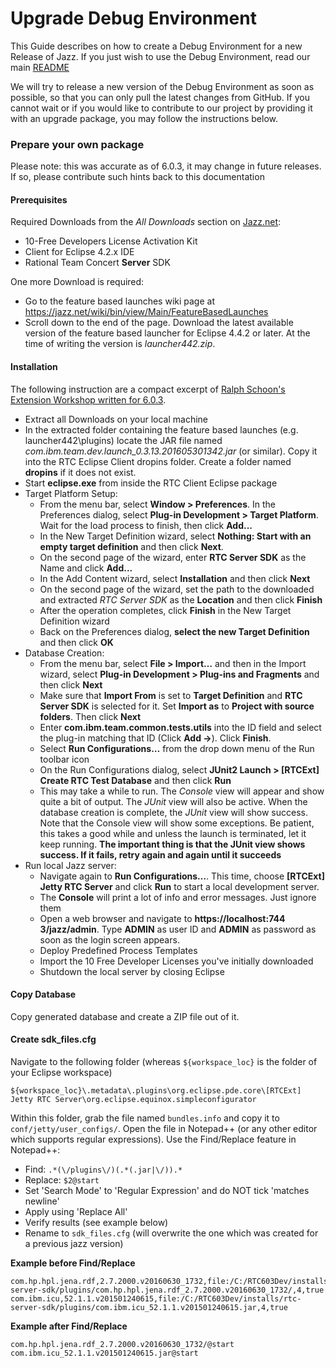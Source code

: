 # Upgrade Debug Environment
This Guide describes on how to create a Debug Environment for a new Release of Jazz. 
If you just wish to use the Debug Environment, read our main [README](https://github.com/jazz-community/jazz-debug-environment/blob/master/README.MD)

We will try to release a new version of the Debug Environment as soon as possible, so that you can only pull the latest changes from GitHub. If you cannot wait or if you would like to contribute to our project by providing it with an upgrade package, you may follow the instructions below.

### Prepare your own package
Please note: this was accurate as of 6.0.3, it may change in future releases. If so, please contribute such hints back to this documentation

#### Prerequisites
Required Downloads from the *All Downloads* section on [Jazz.net](https://jazz.net/downloads/rational-team-concert/):

- 10-Free Developers License Activation Kit
- Client for Eclipse 4.2.x IDE
- Rational Team Concert **Server** SDK 

One more Download is required:
- Go to the feature based launches wiki page at https://jazz.net/wiki/bin/view/Main/FeatureBasedLaunches
- Scroll down to the end of the page. Download the latest available version of the feature based launcher for Eclipse 4.4.2 or later. At the time of writing the version is *launcher442.zip*.

#### Installation

The following instruction are a compact excerpt of [Ralph Schoon's Extension Workshop written for 6.0.3](https://rsjazz.wordpress.com/2017/03/17/updated-rtc-extensions-workshop-for-rtc-6-0-3). 

- Extract all Downloads on your local machine
- In the extracted folder containing the feature based launches (e.g. launcher442\plugins) locate the JAR file named *com.ibm.team.dev.launch_0.3.13.201605301342.jar* (or similar). Copy it into the RTC Eclipse Client dropins folder. Create a folder named **dropins** if it does not exist.
- Start **eclipse.exe** from inside the RTC Client Eclipse package
- Target Platform Setup:
    - From the menu bar, select **Window > Preferences**. In the Preferences dialog, select **Plug-in Development > Target Platform**. Wait for the load process to finish, then click **Add...**
    - In the New Target Definition wizard, select **Nothing: Start with an empty target definition** and then click **Next**.
    - On the second page of the wizard, enter **RTC Server SDK** as the Name and click **Add...**
    - In the Add Content wizard, select **Installation** and then click **Next**
    - On the second page of the wizard, set the path to the downloaded and extracted *RTC Server SDK* as the **Location** and then click **Finish**
    - After the operation completes, click **Finish** in the New Target Definition wizard
    - Back on the Preferences dialog, **select the new Target Definition** and then click **OK**
- Database Creation:
    - From the menu bar, select **File > Import…** and then in the Import wizard, select **Plug-in Development > Plug-ins and Fragments** and then click **Next**
    - Make sure that **Import From** is set to **Target Definition** and **RTC Server SDK** is selected for it. Set **Import as** to **Project with source folders**. Then click **Next**
    - Enter **com.ibm.team.common.tests.utils** into the ID field and select the plug-in matching that ID (Click **Add ->**). Click **Finish**.
    - Select **Run Configurations…** from the drop down menu of the Run toolbar icon
    - On the Run Configurations dialog, select **JUnit2 Launch > [RTCExt] Create RTC Test Database** and then click **Run**
    - This may take a while to run. The *Console* view will appear and show quite a bit of output. The *JUnit* view will also be active. When the database creation is complete, the *JUnit* view will show success. Note that the Console view will show some exceptions. Be patient, this takes a good while and unless the launch is terminated, let it keep running. **The important thing is that the JUnit view shows success. If it fails, retry again and again until it succeeds**
- Run local Jazz server:
    - Navigate again to **Run Configurations…**. This time, choose **[RTCExt] Jetty RTC Server** and click **Run** to start a local development server. 
    - The **Console** will print a lot of info and error messages. Just ignore them
    - Open a web browser and navigate to **https://localhost:744 3/jazz/admin**. Type **ADMIN** as user ID and **ADMIN** as password as soon as the login screen appears.
    - Deploy Predefined Process Templates
    - Import the 10 Free Developer Licenses you've initially downloaded
    - Shutdown the local server by closing Eclipse
 
#### Copy Database
Copy generated database and create a ZIP file out of it.

#### Create sdk_files.cfg
Navigate to the following folder (whereas `${workspace_loc}` is the folder of your Eclipse workspace)

    ${workspace_loc}\.metadata\.plugins\org.eclipse.pde.core\[RTCExt] Jetty RTC Server\org.eclipse.equinox.simpleconfigurator

Within this folder, grab the file named `bundles.info` and copy it to `conf/jetty/user_configs/`. Open the file in Notepad++ (or any other editor which supports regular expressions).
Use the Find/Replace feature in Notepad++:

 - Find: `.*(\/plugins\/)(.*(.jar|\/)).*`
 - Replace: `$2@start`
 - Set 'Search Mode' to 'Regular Expression' and do NOT tick 'matches newline'
 - Apply using 'Replace All'
 - Verify results (see example below)
 - Rename to `sdk_files.cfg` (will overwrite the one which was created for a previous jazz version)

**Example before Find/Replace**
```
com.hp.hpl.jena.rdf,2.7.2000.v20160630_1732,file:/C:/RTC603Dev/installs/rtc-server-sdk/plugins/com.hp.hpl.jena.rdf_2.7.2000.v20160630_1732/,4,true
com.ibm.icu,52.1.1.v201501240615,file:/C:/RTC603Dev/installs/rtc-server-sdk/plugins/com.ibm.icu_52.1.1.v201501240615.jar,4,true
```

**Example after Find/Replace**
```
com.hp.hpl.jena.rdf_2.7.2000.v20160630_1732/@start
com.ibm.icu_52.1.1.v201501240615.jar@start
```

